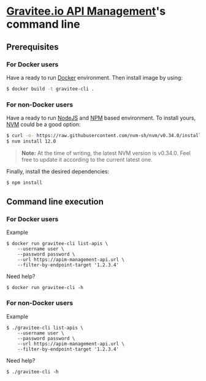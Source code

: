 # [Gravitee.io API Management](https://gravitee.io/products/apim/)'s command line

## Prerequisites
 
### For Docker users

Have a ready to run [Docker](https://www.docker.com/) environment.
Then install image by using:

```bash
$ docker build -t gravitee-cli .
```

### For non-Docker users

Have a ready to run [NodeJS](https://nodejs.org/en/) and [NPM](https://www.npmjs.com/) based environment.
To install yours, [NVM](https://github.com/nvm-sh/nvm) could be a good option:

```bash
$ curl -o- https://raw.githubusercontent.com/nvm-sh/nvm/v0.34.0/install.sh | bash
$ nvm install 12.0
```

> **Note:** At the time of writing, the latest NVM version is v0.34.0. Feel free to update it according to the current latest one.

Finally, install the desired dependencies:

```bash
$ npm install
```

## Command line execution

### For Docker users

Example

```
$ docker run gravitee-cli list-apis \
    --username user \
    --password password \
    --url https://apim-management-api.url \
    --filter-by-endpoint-target '1.2.3.4'
```

Need help?

```
$ docker run gravitee-cli -h
```

### For non-Docker users

Example

```
$ ./gravitee-cli list-apis \
    --username user \
    --password password \
    --url https://apim-management-api.url \
    --filter-by-endpoint-target '1.2.3.4'
```

Need help?

```
$ ./gravitee-cli -h
```